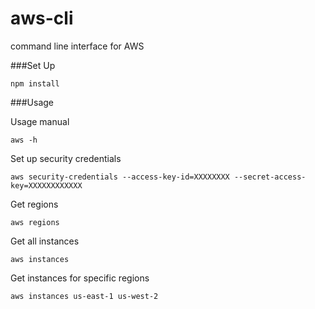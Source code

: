 aws-cli
=======

command line interface for AWS


###Set Up
```
npm install
```

###Usage

Usage manual
```
aws -h
```

Set up security credentials
```
aws security-credentials --access-key-id=XXXXXXXX --secret-access-key=XXXXXXXXXXXX
```

Get regions
```
aws regions
```


Get all instances
```
aws instances
```


Get instances for specific regions
```
aws instances us-east-1 us-west-2
```
